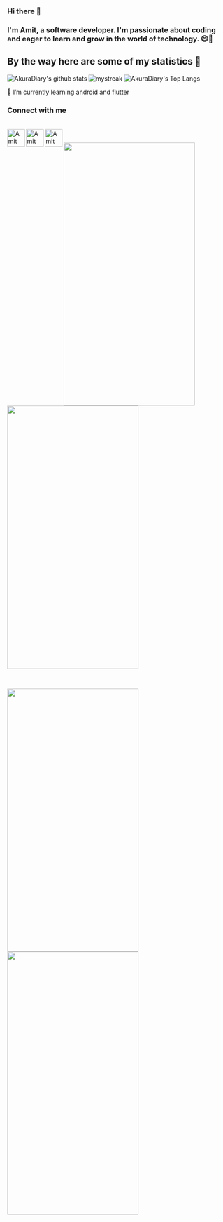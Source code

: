 ### Hi there 👋

### I'm Amit, a software developer. I'm passionate about coding and eager to learn and grow in the world of technology. 😄🚀


## By the way here are some of my statistics 🚀
![AkuraDiary's github stats](https://github-readme-stats.vercel.app/api?username=Amit506&show_icons=true&theme=tokyonight)
<img src="https://github-readme-streak-stats.herokuapp.com/?user=Amit506&theme=tokyonight" alt="mystreak"/>
![AkuraDiary's Top Langs](https://github-readme-stats.vercel.app/api/top-langs/?username=Amit506&theme=tokyonight&layout=compact)

🌱 I’m currently learning android and flutter


### Connect with me 
<br>
<a href="https://www.linkedin.com/in/amit-kumar-b87b821ba">
  
  <img align="left" alt="Amit Kumar" width="40px" src="https://camo.githubusercontent.com/6a4d8bc7597946d1ffbd7f97691b2e7a556c44c2e268ffaa95897ff54507e441/68747470733a2f2f63646e2e73696d706c6569636f6e732e6f72672f6c696e6b6564696e" />
</a>
<a href="https://stackoverflow.com/users/14557669/amit-kumarl">
  <img align="left" alt="Amit Kumar" width="40px" src="https://user-images.githubusercontent.com/65785786/108029672-def31080-7053-11eb-8043-0b845acab888.png" />
</a>
<a href="https://www.instagram.com/amiitt_k/">
  <img align="left" alt="Amit Kumar" width="40px" src="https://user-images.githubusercontent.com/65785786/108032069-e61c1d80-7057-11eb-85ed-612cc0a731d5.png" />
</a>

<br />
<p float="left">
<img src="https://drive.google.com/uc?export=view&id=16w2ANX9i8XE-vrJwC0MptnkWcevnq-8X" width="300" height="600" />
<img src="https://user-images.githubusercontent.com/65785786/109552487-d5f44b80-7af7-11eb-8ae3-1615f59c4cb8.gif" width="300" height="600"/>

  
</p>
<br />
<p float="right">
<img src="https://user-images.githubusercontent.com/65785786/109553642-46e83300-7af9-11eb-8586-50294b06dc73.gif" width="300" height="600" />
<img src="https://drive.google.com/uc?export=view&id=16uOxo7fLt7TPSGC8Mhqa-dsnMeXoVBUS" width="300" height="600" />
</p>

